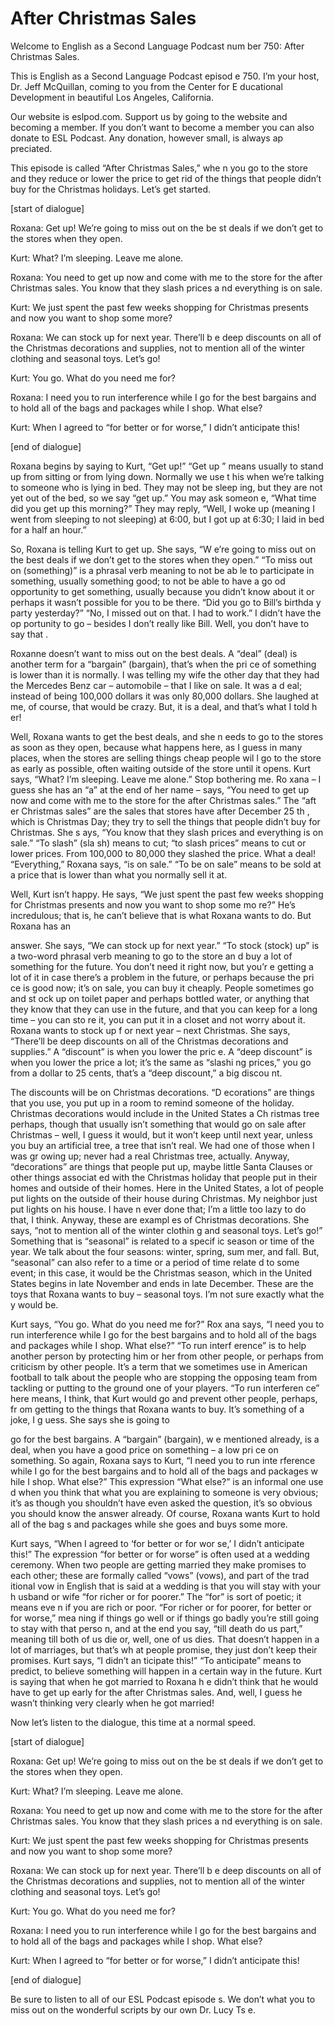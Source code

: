 # After Christmas Sales

Welcome to English as a Second Language Podcast num ber 750: After Christmas Sales.

This is English as a Second Language Podcast episod e 750.  I’m your host, Dr. Jeff McQuillan, coming to you from the Center for E ducational Development in beautiful Los Angeles, California.

Our website is eslpod.com.  Support us by going to the website and becoming a member.  If you don’t want to become a member you can also donate to ESL Podcast.  Any donation, however small, is always ap preciated.

This episode is called “After Christmas Sales,” whe n you go to the store and they reduce or lower the price to get rid of the things that people didn’t buy for the Christmas holidays.  Let’s get started.

[start of dialogue]

Roxana:  Get up!  We’re going to miss out on the be st deals if we don’t get to the stores when they open.

Kurt:  What?  I’m sleeping.  Leave me alone.

Roxana:  You need to get up now and come with me to  the store for the after Christmas sales.  You know that they slash prices a nd everything is on sale.

Kurt:  We just spent the past few weeks shopping for Christmas presents and now you want to shop some more?

Roxana:  We can stock up for next year.  There’ll b e deep discounts on all of the Christmas decorations and supplies, not to mention all of the winter clothing and seasonal toys.  Let’s go!

Kurt:  You go.  What do you need me for?

Roxana:  I need you to run interference while I go for the best bargains and to hold all of the bags and packages while I shop.  What else?

Kurt:  When I agreed to “for better or for worse,” I didn’t anticipate this!

[end of dialogue]

 Roxana begins by saying to Kurt, “Get up!”  “Get up ” means usually to stand up from sitting or from lying down.  Normally we use t his when we’re talking to someone who is lying in bed.  They may not be sleep ing, but they are not yet out of the bed, so we say “get up.”  You may ask someon e, “What time did you get up this morning?”  They may reply, “Well, I woke up  (meaning I went from sleeping to not sleeping) at 6:00, but I got up at 6:30; I laid in bed for a half an hour.”

So, Roxana is telling Kurt to get up.  She says, “W e’re going to miss out on the best deals if we don’t get to the stores when they open.”  “To miss out on (something)” is a phrasal verb meaning to not be ab le to participate in something, usually something good; to not be able to have a go od opportunity to get something, usually because you didn’t know about it  or perhaps it wasn’t possible for you to be there.  “Did you go to Bill’s birthda y party yesterday?”  “No, I missed out on that.  I had to work.”  I didn’t have the op portunity to go – besides I don’t really like Bill.  Well, you don’t have to say that .

Roxanne doesn’t want to miss out on the best deals.   A “deal” (deal) is another term for a “bargain” (bargain), that’s when the pri ce of something is lower than it is normally.  I was telling my wife the other day that they had the Mercedes Benz car – automobile – that I like on sale.  It was a d eal; instead of being 100,000 dollars it was only 80,000 dollars.  She laughed at  me, of course, that would be crazy.  But, it is a deal, and that’s what I told h er!

Well, Roxana wants to get the best deals, and she n eeds to go to the stores as soon as they open, because what happens here, as I guess in many places, when the stores are selling things cheap people wil l go to the store as early as possible, often waiting outside of the store until it opens.  Kurt says, “What?  I’m sleeping.  Leave me alone.”  Stop bothering me.  Ro xana – I guess she has an “a” at the end of her name – says, “You need to get  up now and come with me to the store for the after Christmas sales.”  The “aft er Christmas sales” are the sales that stores have after December 25 th , which is Christmas Day; they try to sell the things that people didn’t buy for Christmas.  She s ays, “You know that they slash prices and everything is on sale.”  “To slash” (sla sh) means to cut; “to slash prices” means to cut or lower prices.  From 100,000  to 80,000 they slashed the price.  What a deal!  “Everything,” Roxana says, “is on sale.”  “To be on sale” means to be sold at a price that is lower than what  you normally sell it at.

Well, Kurt isn’t happy.  He says, “We just spent the past few weeks shopping for Christmas presents and now you want to shop some mo re?”  He’s incredulous; that is, he can’t believe that is what Roxana wants  to do.  But Roxana has an

answer.  She says, “We can stock up for next year.”   “To stock (stock) up” is a two-word phrasal verb meaning to go to the store an d buy a lot of something for the future.  You don’t need it right now, but you’r e getting a lot of it in case there’s a problem in the future, or perhaps because the pri ce is good now; it’s on sale, you can buy it cheaply.  People sometimes go and st ock up on toilet paper and perhaps bottled water, or anything that they know that they can use in the future, and that you can keep for a long time – you can sto re it, you can put it in a closet and not worry about it.  Roxana wants to stock up f or next year – next Christmas. She says, “There’ll be deep discounts on all of the  Christmas decorations and supplies.”  A “discount” is when you lower the pric e.  A “deep discount” is when you lower the price a lot; it’s the same as “slashi ng prices,” you go from a dollar to 25 cents, that’s a “deep discount,” a big discou nt.

The discounts will be on Christmas decorations.  “D ecorations” are things that you use, you put up in a room to remind someone of the holiday.  Christmas decorations would include in the United States a Ch ristmas tree perhaps, though that usually isn’t something that would go on sale after Christmas – well, I guess it would, but it won’t keep until next year, unless  you buy an artificial tree, a tree that isn’t real.  We had one of those when I was gr owing up; never had a real Christmas tree, actually.  Anyway, “decorations” are things that people put up, maybe little Santa Clauses or other things associat ed with the Christmas holiday that people put in their homes and outside of their  homes.  Here in the United States, a lot of people put lights on the outside of their house during Christmas. My neighbor just put lights on his house.  I have n ever done that; I’m a little too lazy to do that, I think.  Anyway, these are exampl es of Christmas decorations. She says, “not to mention all of the winter clothin g and seasonal toys.  Let’s go!” Something that is “seasonal” is related to a specif ic season or time of the year. We talk about the four seasons: winter, spring, sum mer, and fall.  But, “seasonal” can also refer to a time or a period of time relate d to some event; in this case, it would be the Christmas season, which in the United States begins in late November and ends in late December.  These are the toys that Roxana wants to buy – seasonal toys.  I’m not sure exactly what the y would be.

Kurt says, “You go.  What do you need me for?”  Rox ana says, “I need you to run interference while I go for the best bargains and to hold all of the bags and packages while I shop.  What else?”  “To run interf erence” is to help another person by protecting him or her from other people, or perhaps from criticism by other people.  It’s a term that we sometimes use in  American football to talk about the people who are stopping the opposing team  from tackling or putting to the ground one of your players.  “To run interferen ce” here means, I think, that Kurt would go and prevent other people, perhaps, fr om getting to the things that Roxana wants to buy.  It’s something of a joke, I g uess.  She says she is going to

go for the best bargains.  A “bargain” (bargain), w e mentioned already, is a deal, when you have a good price on something – a low pri ce on something.  So again, Roxana says to Kurt, “I need you to run inte rference while I go for the best bargains and to hold all of the bags and packages w hile I shop.  What else?” This expression “What else?” is an informal one use d when you think that what you are explaining to someone is very obvious; it’s  as though you shouldn’t have even asked the question, it’s so obvious you should  know the answer already. Of course, Roxana wants Kurt to hold all of the bag s and packages while she goes and buys some more.

Kurt says, “When I agreed to ‘for better or for wor se,’ I didn’t anticipate this!”  The expression “for better or for worse” is often used at a wedding ceremony.  When two people are getting married they make promises to each other; these are formally called “vows” (vows), and part of the trad itional vow in English that is said at a wedding is that you will stay with your h usband or wife “for richer or for poorer.”  The “for” is sort of poetic; it means eve n if you are rich or poor.  “For richer or for poorer, for better or for worse,” mea ning if things go well or if things go badly you’re still going to stay with that perso n, and at the end you say, “till death do us part,” meaning till both of us die or, well, one of us dies.  That doesn’t happen in a lot of marriages, but that’s wh at people promise, they just don’t keep their promises.  Kurt says, “I didn’t an ticipate this!”  “To anticipate” means to predict, to believe something will happen in a certain way in the future. Kurt is saying that when he got married to Roxana h e didn’t think that he would have to get up early for the after Christmas sales.   And, well, I guess he wasn’t thinking very clearly when he got married!

Now let’s listen to the dialogue, this time at a normal speed.

[start of dialogue]

Roxana:  Get up!  We’re going to miss out on the be st deals if we don’t get to the stores when they open.

Kurt:  What?  I’m sleeping.  Leave me alone.

Roxana:  You need to get up now and come with me to  the store for the after Christmas sales.  You know that they slash prices a nd everything is on sale.

Kurt:  We just spent the past few weeks shopping for Christmas presents and now you want to shop some more?

Roxana:  We can stock up for next year.  There’ll b e deep discounts on all of the Christmas decorations and supplies, not to mention all of the winter clothing and seasonal toys.  Let’s go!

Kurt:  You go.  What do you need me for?

Roxana:  I need you to run interference while I go for the best bargains and to hold all of the bags and packages while I shop.  What else?

Kurt:  When I agreed to “for better or for worse,” I didn’t anticipate this!

[end of dialogue]

Be sure to listen to all of our ESL Podcast episode s.  We don’t what you to miss out on the wonderful scripts by our own Dr. Lucy Ts e.





